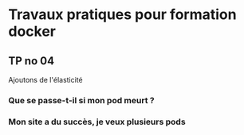 # Travaux pratiques pour formation docker

## TP no 04

Ajoutons de l'élasticité

### Que se passe-t-il si mon pod meurt ?



### Mon site a du succès, je veux plusieurs pods


